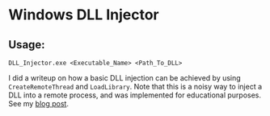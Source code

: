 # Windows DLL Injector

## Usage:

    DLL_Injector.exe <Executable_Name> <Path_To_DLL>

I did a writeup on how a basic DLL injection can be achieved by using `CreateRemoteThread` and `LoadLibrary`. Note that this is a noisy way to inject a DLL into a remote process, and was implemented for educational purposes. See my [blog post](https://arvanaghi.com).


